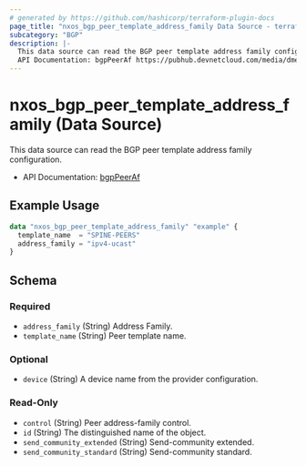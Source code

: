 ```yaml
---
# generated by https://github.com/hashicorp/terraform-plugin-docs
page_title: "nxos_bgp_peer_template_address_family Data Source - terraform-provider-nxos"
subcategory: "BGP"
description: |-
  This data source can read the BGP peer template address family configuration.
  API Documentation: bgpPeerAf https://pubhub.devnetcloud.com/media/dme-docs-10-2-2/docs/Routing%20and%20Forwarding/bgp:PeerAf/
---
```


# nxos_bgp_peer_template_address_family (Data Source)

This data source can read the BGP peer template address family configuration.

- API Documentation: [bgpPeerAf](https://pubhub.devnetcloud.com/media/dme-docs-10-2-2/docs/Routing%20and%20Forwarding/bgp:PeerAf/)

## Example Usage

```terraform
data "nxos_bgp_peer_template_address_family" "example" {
  template_name  = "SPINE-PEERS"
  address_family = "ipv4-ucast"
}
```

<!-- schema generated by tfplugindocs -->
## Schema

### Required

- `address_family` (String) Address Family.
- `template_name` (String) Peer template name.

### Optional

- `device` (String) A device name from the provider configuration.

### Read-Only

- `control` (String) Peer address-family control.
- `id` (String) The distinguished name of the object.
- `send_community_extended` (String) Send-community extended.
- `send_community_standard` (String) Send-community standard.


